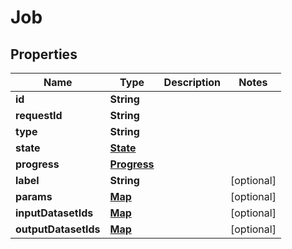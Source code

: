 
# Job

## Properties
Name | Type | Description | Notes
------------ | ------------- | ------------- | -------------
**id** | **String** |  | 
**requestId** | **String** |  | 
**type** | **String** |  | 
**state** | [**State**](State.md) |  | 
**progress** | [**Progress**](Progress.md) |  | 
**label** | **String** |  |  [optional]
**params** | [**Map**](Map.md) |  |  [optional]
**inputDatasetIds** | [**Map**](Map.md) |  |  [optional]
**outputDatasetIds** | [**Map**](Map.md) |  |  [optional]



